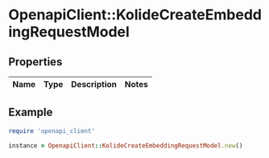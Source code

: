 # OpenapiClient::KolideCreateEmbeddingRequestModel

## Properties

| Name | Type | Description | Notes |
| ---- | ---- | ----------- | ----- |

## Example

```ruby
require 'openapi_client'

instance = OpenapiClient::KolideCreateEmbeddingRequestModel.new()
```

